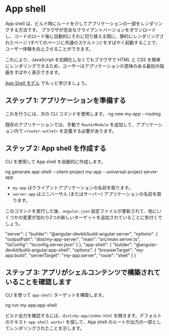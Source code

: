 # App shell

App shell は、ビルド時にルートを介してアプリケーションの一部をレンダリングする方法です。
ブラウザが完全なクライアントバージョンをダウンロードし、コードのロード後に自動的にそれに切り替える間に、静的にレンダリングされたページ (すべてのページに共通のスケルトン) をすばやく起動することで、ユーザー体験を向上させることができます。

これにより、JavaScript を初期化しなくてもブラウザで HTML と CSS を簡単にレンダリングできるため、ユーザーはアプリケーションの意味のある最初の描画をすばやく表示できます。

[App Shell モデル](https://developers.google.com/web/fundamentals/architecture/app-shell) でもっと学びましょう。

## ステップ 1: アプリケーションを準備する

これを行うには、次の CLI コマンドを使用します。
<code-example format="." language="bash" linenums="false">
ng new my-app --routing
</code-example>

既存のアプリケーションでは、手動で `RouterModule` を追加して、アプリケーション内で `<router-outlet>` を定義する必要があります。

## ステップ 2: App shell を作成する

CLI を使用して App shell を自動的に作成します。

<code-example format="." language="bash" linenums="false">
ng generate app-shell --client-project my-app --universal-project server-app
</code-example>

* `my-app` はクライアントアプリケーションの名前を取ります。
* `server-app` はユニバーサル (またはサーバー) アプリケーションの名前を取ります。

このコマンドを実行した後、`angular.json` 設定ファイルが更新されて、他にいくつかの変更が加わり2つの新しいターゲットを追加されていることに気付くでしょう。

<code-example format="." language="none" linenums="false">
"server": {
  "builder": "@angular-devkit/build-angular:server",
  "options": {
    "outputPath": "dist/my-app-server",
    "main": "src/main.server.ts",
    "tsConfig": "tsconfig.server.json"
  }
},
"app-shell": {
  "builder": "@angular-devkit/build-angular:app-shell",
  "options": {
    "browserTarget": "my-app:build",
    "serverTarget": "my-app:server",
    "route": "shell"
  }
}
</code-example>

## ステップ 3: アプリがシェルコンテンツで構築されていることを確認します

CLI を使って `app-shell` ターゲットを構築します。

<code-example format="." language="bash" linenums="false">
ng run my-app:app-shell
</code-example>

ビルド出力を確認するには、`dist/my-app/index.html` を開きます。デフォルトのテキスト `app-shell works!` を探して、App shell のルートが出力の一部としてレンダリングされたことを示します。
